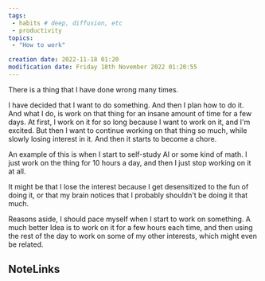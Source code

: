 ```yaml
---
tags: 
 - habits # deep, diffusion, etc
 - productivity
topics: 
 - "How to work"

creation date: 2022-11-18 01:20
modification date: Friday 18th November 2022 01:20:55
---
```


There is a thing that I have done wrong many times. 

I have decided that I want to do something. And then I plan how to do it. And what I do, is work on that thing for an insane amount of time for a few days. At first, I work on it for so long because I want to work on it, and I'm excited. But then I want to continue working on that thing so much, while slowly losing interest in it. And then it starts to become a chore. 

An example of this is when I start to self-study AI or some kind of math. I just work on the thing for 10 hours a day, and then I just stop working on it at all. 

It might be that I lose the interest because I get desensitized to the fun of doing it, or that my brain notices that I probably shouldn't be doing it that much. 

Reasons aside, I should pace myself when I start to work on something. A much better Idea is to work on it for a few hours each time, and then using the rest of the day to work on some of my other interests, which might even be related. 


## NoteLinks
